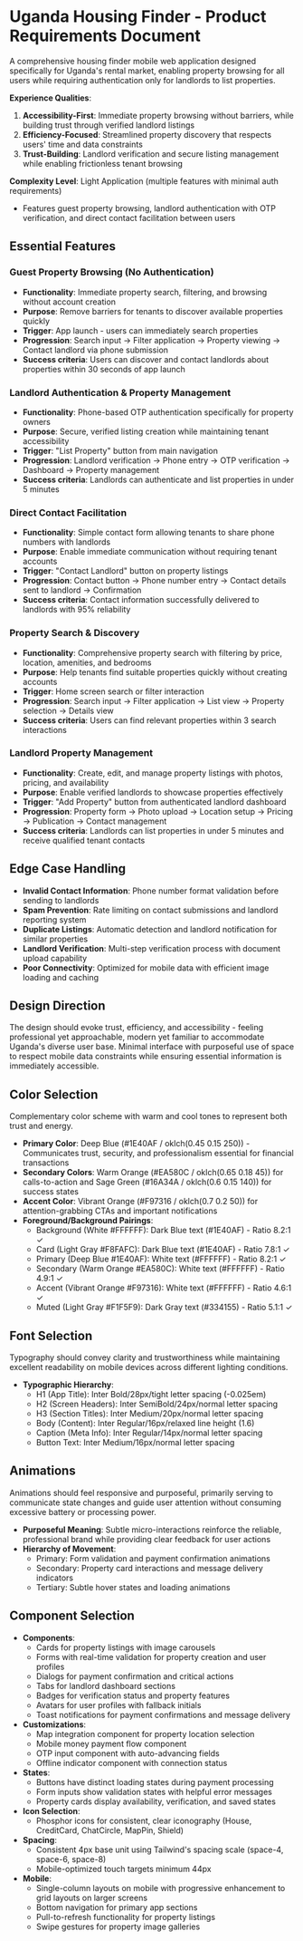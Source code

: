 # Uganda Housing Finder - Product Requirements Document

A comprehensive housing finder mobile web application designed specifically for Uganda's rental market, enabling property browsing for all users while requiring authentication only for landlords to list properties.

**Experience Qualities**:
1. **Accessibility-First**: Immediate property browsing without barriers, while building trust through verified landlord listings
2. **Efficiency-Focused**: Streamlined property discovery that respects users' time and data constraints  
3. **Trust-Building**: Landlord verification and secure listing management while enabling frictionless tenant browsing

**Complexity Level**: Light Application (multiple features with minimal auth requirements)
- Features guest property browsing, landlord authentication with OTP verification, and direct contact facilitation between users

## Essential Features

### Guest Property Browsing (No Authentication)
- **Functionality**: Immediate property search, filtering, and browsing without account creation
- **Purpose**: Remove barriers for tenants to discover available properties quickly
- **Trigger**: App launch - users can immediately search properties
- **Progression**: Search input → Filter application → Property viewing → Contact landlord via phone submission
- **Success criteria**: Users can discover and contact landlords about properties within 30 seconds of app launch

### Landlord Authentication & Property Management
- **Functionality**: Phone-based OTP authentication specifically for property owners
- **Purpose**: Secure, verified listing creation while maintaining tenant accessibility
- **Trigger**: "List Property" button from main navigation
- **Progression**: Landlord verification → Phone entry → OTP verification → Dashboard → Property management
- **Success criteria**: Landlords can authenticate and list properties in under 5 minutes

### Direct Contact Facilitation
- **Functionality**: Simple contact form allowing tenants to share phone numbers with landlords
- **Purpose**: Enable immediate communication without requiring tenant accounts
- **Trigger**: "Contact Landlord" button on property listings
- **Progression**: Contact button → Phone number entry → Contact details sent to landlord → Confirmation
- **Success criteria**: Contact information successfully delivered to landlords with 95% reliability

### Property Search & Discovery
- **Functionality**: Comprehensive property search with filtering by price, location, amenities, and bedrooms
- **Purpose**: Help tenants find suitable properties quickly without creating accounts
- **Trigger**: Home screen search or filter interaction
- **Progression**: Search input → Filter application → List view → Property selection → Details view
- **Success criteria**: Users can find relevant properties within 3 search interactions

### Landlord Property Management
- **Functionality**: Create, edit, and manage property listings with photos, pricing, and availability
- **Purpose**: Enable verified landlords to showcase properties effectively
- **Trigger**: "Add Property" button from authenticated landlord dashboard
- **Progression**: Property form → Photo upload → Location setup → Pricing → Publication → Contact management
- **Success criteria**: Landlords can list properties in under 5 minutes and receive qualified tenant contacts

## Edge Case Handling

- **Invalid Contact Information**: Phone number format validation before sending to landlords
- **Spam Prevention**: Rate limiting on contact submissions and landlord reporting system
- **Duplicate Listings**: Automatic detection and landlord notification for similar properties
- **Landlord Verification**: Multi-step verification process with document upload capability
- **Poor Connectivity**: Optimized for mobile data with efficient image loading and caching

## Design Direction

The design should evoke trust, efficiency, and accessibility - feeling professional yet approachable, modern yet familiar to accommodate Uganda's diverse user base. Minimal interface with purposeful use of space to respect mobile data constraints while ensuring essential information is immediately accessible.

## Color Selection

Complementary color scheme with warm and cool tones to represent both trust and energy.

- **Primary Color**: Deep Blue (#1E40AF / oklch(0.45 0.15 250)) - Communicates trust, security, and professionalism essential for financial transactions
- **Secondary Colors**: Warm Orange (#EA580C / oklch(0.65 0.18 45)) for calls-to-action and Sage Green (#16A34A / oklch(0.6 0.15 140)) for success states
- **Accent Color**: Vibrant Orange (#F97316 / oklch(0.7 0.2 50)) for attention-grabbing CTAs and important notifications
- **Foreground/Background Pairings**:
  - Background (White #FFFFFF): Dark Blue text (#1E40AF) - Ratio 8.2:1 ✓
  - Card (Light Gray #F8FAFC): Dark Blue text (#1E40AF) - Ratio 7.8:1 ✓  
  - Primary (Deep Blue #1E40AF): White text (#FFFFFF) - Ratio 8.2:1 ✓
  - Secondary (Warm Orange #EA580C): White text (#FFFFFF) - Ratio 4.9:1 ✓
  - Accent (Vibrant Orange #F97316): White text (#FFFFFF) - Ratio 4.6:1 ✓
  - Muted (Light Gray #F1F5F9): Dark Gray text (#334155) - Ratio 5.1:1 ✓

## Font Selection

Typography should convey clarity and trustworthiness while maintaining excellent readability on mobile devices across different lighting conditions.

- **Typographic Hierarchy**:
  - H1 (App Title): Inter Bold/28px/tight letter spacing (-0.025em)
  - H2 (Screen Headers): Inter SemiBold/24px/normal letter spacing  
  - H3 (Section Titles): Inter Medium/20px/normal letter spacing
  - Body (Content): Inter Regular/16px/relaxed line height (1.6)
  - Caption (Meta Info): Inter Regular/14px/normal letter spacing
  - Button Text: Inter Medium/16px/normal letter spacing

## Animations

Animations should feel responsive and purposeful, primarily serving to communicate state changes and guide user attention without consuming excessive battery or processing power.

- **Purposeful Meaning**: Subtle micro-interactions reinforce the reliable, professional brand while providing clear feedback for user actions
- **Hierarchy of Movement**: 
  - Primary: Form validation and payment confirmation animations
  - Secondary: Property card interactions and message delivery indicators
  - Tertiary: Subtle hover states and loading animations

## Component Selection

- **Components**: 
  - Cards for property listings with image carousels
  - Forms with real-time validation for property creation and user profiles
  - Dialogs for payment confirmation and critical actions
  - Tabs for landlord dashboard sections
  - Badges for verification status and property features
  - Avatars for user profiles with fallback initials
  - Toast notifications for payment confirmations and message delivery
- **Customizations**: 
  - Map integration component for property location selection
  - Mobile money payment flow component
  - OTP input component with auto-advancing fields
  - Offline indicator component with connection status
- **States**: 
  - Buttons have distinct loading states during payment processing
  - Form inputs show validation states with helpful error messages
  - Property cards display availability, verification, and saved states
- **Icon Selection**: 
  - Phosphor icons for consistent, clear iconography (House, CreditCard, ChatCircle, MapPin, Shield)
- **Spacing**: 
  - Consistent 4px base unit using Tailwind's spacing scale (space-4, space-6, space-8)
  - Mobile-optimized touch targets minimum 44px
- **Mobile**: 
  - Single-column layouts on mobile with progressive enhancement to grid layouts on larger screens
  - Bottom navigation for primary app sections
  - Pull-to-refresh functionality for property listings
  - Swipe gestures for property image galleries